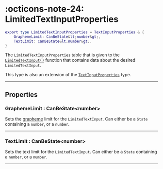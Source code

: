 <h1 class="api-header" markdown>
    <span class="api-icon" markdown>:octicons-note-24:</span>
    <span class="api-title">LimitedTextInputProperties</span>
</h1>

```lua
export type LimitedTextInputProperties = TextInputProperties & {
	GraphemeLimit: CanBeState&lt;number&gt;,
	TextLimit: CanBeState&lt;number&gt;,
}
```

The `LimitedTextInputProperties` table that is given to the [`LimitedTextInput()`](../../members/input/LimitedTextInput.md) function that contains data about the desired `LimitedTextInput`.

This type is also an extension of the [`TextInputProperties`](TextInput.md) type.

----

## Properties

<h3 markdown>
	GraphemeLimit
	<span class="api-property-type">
		: CanBeState&lt;number&gt;
	</span>
</h3>

Sets the [grapheme](https://en.wikipedia.org/wiki/Grapheme) limit for the `LimitedTextInput`. Can either be a `State` containing a `number`, or a `number`.

----

<h3 markdown>
	TextLimit
	<span class="api-property-type">
		: CanBeState&lt;number&gt;
	</span>
</h3>

Sets the text limit for the `LimitedTextInput`. Can either be a `State` containing a `number`, or a `number`.

----